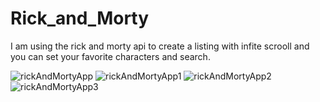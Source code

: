 # Rick_and_Morty

I am using the rick and morty api to create a listing with infite scrooll and you can set your favorite characters and search.

![rickAndMortyApp](https://user-images.githubusercontent.com/75041514/192328400-1d3c46fc-02c1-4a7b-bc6c-5f120b11d0a1.png)
![rickAndMortyApp1](https://user-images.githubusercontent.com/75041514/192328612-80f95dc6-073b-4a7f-87cb-124a3e588cdc.png)
![rickAndMortyApp2](https://user-images.githubusercontent.com/75041514/192328636-cb5fbb65-42f5-461b-aa7e-2142198fd818.png)
![rickAndMortyApp3](https://user-images.githubusercontent.com/75041514/192328654-efdcaf03-fc56-4f1e-8d36-478cf600f85a.png)
